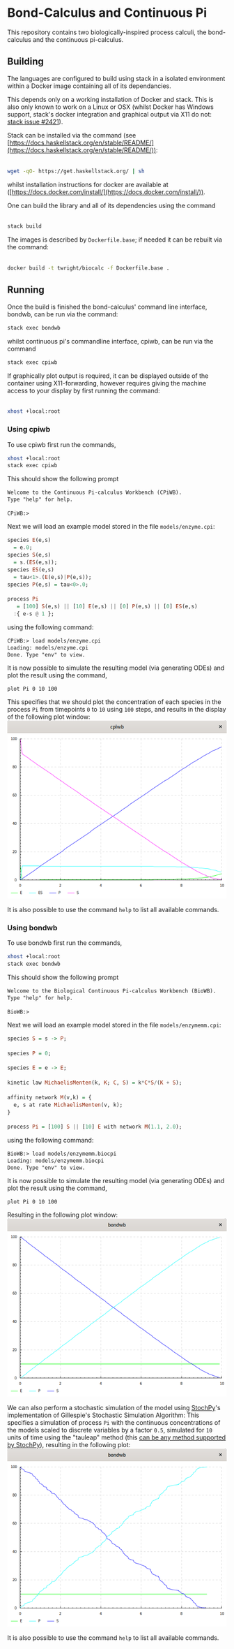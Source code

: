 # Bond-Calculus and Continuous Pi

This repository contains two biologically-inspired process calculi, the bond-calculus and the continuous pi-calculus.

## Building

The languages are configured to build using stack in a isolated environment within a Docker image containing all of its dependancies.

This depends only on a working installation of Docker and stack. This is also only known to work on a Linux or OSX (whilst Docker has Windows support, stack's docker integration and graphical output via X11 do not: [stack issue #2421](https://github.com/commercialhaskell/stack/issues/2421)).

Stack can be installed via the command (see [https://docs.haskellstack.org/en/stable/README/](https://docs.haskellstack.org/en/stable/README/)):
```sh

wget -qO- https://get.haskellstack.org/ | sh
```
whilst installation instructions for docker are available at ([https://docs.docker.com/install/](https://docs.docker.com/install/)).

One can build the library and all of its dependencies using the command
```sh

stack build
```

The images is described by ```Dockerfile.base```; if needed it can be rebuilt via the command:
```sh

docker build -t twright/biocalc -f Dockerfile.base .
```

## Running

Once the build is finished the bond-calculus' command line interface, bondwb, can be run via the command:
```sh
stack exec bondwb
```
whilst continuous pi's commandline interface, cpiwb, can be run via the command
```sh
stack exec cpiwb
```

If graphically plot output is required, it can be displayed outside of the container using X11-forwarding, however requires giving the machine access to your display by first running the command:
```bash

xhost +local:root
```

### Using cpiwb

To use cpiwb first run the commands,
```bash
xhost +local:root
stack exec cpiwb
```

This should show the following prompt
```
Welcome to the Continuous Pi-calculus Workbench (CPiWB).
Type "help" for help.

CPiWB:> 
```

Next we will load an example model stored in the file ```models/enzyme.cpi```:
```haskell
species E(e,s)
  = e.0;
species S(e,s)
  = s.(ES(e,s));
species ES(e,s)
  = tau<1>.(E(e,s)|P(e,s));
species P(e,s) = tau<0>.0;

process Pi
   = [100] S(e,s) || [10] E(e,s) || [0] P(e,s) || [0] ES(e,s)
  :{ e-s @ 1 };
```
using the following command:
```
CPiWB:> load models/enzyme.cpi
Loading: models/enzyme.cpi
Done. Type "env" to view.
```
It is now possible to simulate the resulting model (via generating ODEs)  and plot the result using the command,
```
plot Pi 0 10 100
```
This specifies that we should plot the concentration of each species in the process ```Pi``` from timepoints ```0``` to ```10``` using ```100``` steps, and results in the display of the following plot window:
![](./images/enzyme-plot-window-cpi.png)

It is also possible to use the command ```help``` to list all available commands.

### Using bondwb

To use bondwb first run the commands,
```bash
xhost +local:root
stack exec bondwb
```

This should show the following prompt
```
Welcome to the Biological Continuous Pi-calculus Workbench (BioWB).
Type "help" for help.

BioWB:> 
```

Next we will load an example model stored in the file ```models/enzymemm.cpi```:
```haskell
species S = s -> P;

species P = 0;

species E = e -> E;

kinetic law MichaelisMenten(k, K; C, S) = k*C*S/(K + S);

affinity network M(v,k) = {
  e, s at rate MichaelisMenten(v, k);
}

process Pi = [100] S || [10] E with network M(1.1, 2.0);
```
using the following command:
```
BioWB:> load models/enzymemm.biocpi
Loading: models/enzymemm.biocpi
Done. Type "env" to view.
```
It is now possible to simulate the resulting model (via generating ODEs) and plot the result using the command,
```
plot Pi 0 10 100
```
Resulting in the following plot window:
![](./images/enzyme-plot-window-bond.png)

We can also perform a stochastic simulation of the model using [StochPy](http://stochpy.sourceforge.net/)'s implementation of Gillespie's Stochastic Simulation Algorithm:
This specifies a simulation of process ```Pi``` with the continuous concentrations of the models scaled to discrete variables by a factor ```0.5```, simulated for ```10``` units of time using the "tauleap" method (this [can be any method supported by StochPy](http://stochpy.sourceforge.net/html/userguide_doc.html#module-3-stochastic-simulation-algorithm)), resulting in the following plot:
![](./images/enzyme-plot-window-bond-stoch.png)

It is also possible to use the command ```help``` to list all available commands.
